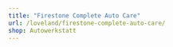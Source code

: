 ```yaml
---
title: "Firestone Complete Auto Care"
url: /loveland/firestone-complete-auto-care/
shop: Autowerkstatt
---
```

